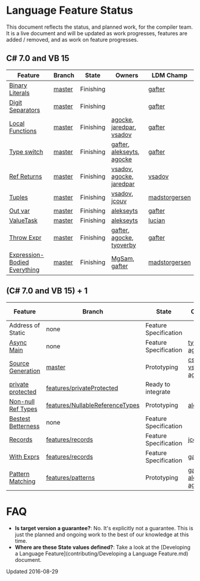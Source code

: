 # Language Feature Status

This document reflects the status, and planned work, for the compiler team.  It is a live document and will be updated as work progresses, features are added / removed, and as work on feature progresses.

## C# 7.0 and VB 15

| Feature | Branch | State | Owners | LDM Champ |
| ------- | ------ | ----- | ------ | --------- |
| [Binary Literals](https://github.com/dotnet/roslyn/issues/215) | [master](https://github.com/dotnet/roslyn/tree/master)  | Finishing | | [gafter](https://github.com/gafter) |
| [Digit Separators](https://github.com/dotnet/roslyn/issues/216) | [master](https://github.com/dotnet/roslyn/tree/master)  | Finishing | | [gafter](https://github.com/gafter) |
| [Local Functions](features/local-functions.md) | [master](https://github.com/dotnet/roslyn/tree/master)  | Finishing | [agocke](https://github.com/agocke), [jaredpar](https://github.com/jaredpar), [vsadov](https://github.com/vsadov) | [gafter](https://github.com/gafter) |
| [Type switch](features/patterns.md) | [master](https://github.com/dotnet/roslyn/tree/master) | Finishing | [gafter](https://github.com/gafter), [alekseyts](https://github.com/alekseyts), [agocke](https://github.com/agocke) | [gafter](https://github.com/gafter) |
| [Ref Returns](https://github.com/dotnet/roslyn/issues/118) | [master](https://github.com/dotnet/roslyn/tree/master) | Finishing | [vsadov](https://github.com/vsadov), [agocke](https://github.com/agocke), [jaredpar](https://github.com/jaredpar) | [vsadov](https://github.com/vsadov) |
| [Tuples](https://github.com/dotnet/roslyn/issues/347) | [master](https://github.com/dotnet/roslyn/tree/master) | Finishing | [vsadov](https://github.com/vsadov), [jcouv](https://github.com/jcouv) | [madstorgersen](https://github.com/MadsTorgersen) |
| [Out var](features/outvar.md) | [master](https://github.com/dotnet/roslyn/tree/master) | Finishing | [alekseyts](https://github.com/alekseyts) | [gafter](https://github.com/gafter) |
| [ValueTask<T>](https://github.com/ljw1004/roslyn/blob/features/async-return/docs/specs/feature%20-%20arbitrary%20async%20returns.md) | [master](https://github.com/dotnet/roslyn/tree/master) | Finishing | [alekseyts](https://github.com/alekseyts) | [lucian](https://github.com/ljw1004) |
| [Throw Expr](features/throwexpr.md) | [master](https://github.com/dotnet/roslyn/tree/master) | Finishing | [gafter](https://github.com/gafter), [agocke](https://github.com/agocke), [tyoverby](https://github.com/tyoverby) | [gafter](https://github.com/gafter) |
| [Expression-Bodied Everything](https://github.com/dotnet/roslyn/issues/7881) | [master](https://github.com/dotnet/roslyn/tree/master) | Finishing | [MgSam](https://github.com/MgSam), [gafter](https://github.com/gafter) | [madstorgersen](https://github.com/MadsTorgersen) |

## (C# 7.0 and VB 15) + 1

| Feature | Branch | State | Owners | LDM Champ |
| ------- | ------ | ----- | ------ | --------- |
| Address of Static | none | Feature Specification | | [jaredpar](https://github.com/jaredpar) |
| [Async Main](https://github.com/dotnet/roslyn/issues/7476) | none  | Feature Specification | [tyoverby](https://github.com/tyoverby), [agocke](https://github.com/agocke) | [stephentoub](https://github.com/stephentoub) |
| [Source Generation](https://github.com/dotnet/roslyn/blob/master/docs/features/generators.md) | [master](https://github.com/dotnet/roslyn/tree/features/generators) | Prototyping | [cston](https://github.com/cston), [vsadov](https://github.com/vsadov),  [agocke](https://github.com/agocke) | [mattwar](https://github.com/mattwar) |
| [private protected](https://github.com/dotnet/roslyn/blob/features/privateProtected/docs/features/private-protected.md) | [features/privateProtected](https://github.com/dotnet/roslyn/tree/features/privateProtected) | Ready to integrate | | [gafter](https://github.com/gafter) |
| [Non-null Ref Types](https://github.com/dotnet/roslyn/blob/features/NullableReferenceTypes/docs/features/NullableReferenceTypes/Nullable%20reference%20types.md) | [features/NullableReferenceTypes](https://github.com/dotnet/roslyn/tree/features/NullableReferenceTypes) | Prototyping | [alekseyts](https://github.com/alekseyts) | [mattwar](https://github.com/mattwar) |
| [Bestest Betterness](https://github.com/dotnet/roslyn/issues/250) | none | Feature Specification | | [gafter](https://github.com/gafter) |
| [Records](https://github.com/dotnet/roslyn/blob/features/records/docs/features/records.md) | [features/records](https://github.com/dotnet/roslyn/tree/features/records) | Feature Specification | [jcouv](https://github.com/jcouv) | [gafter](https://github.com/gafter) |
| [With Exprs](https://github.com/dotnet/roslyn/blob/features/records/docs/features/records.md) | [features/records](https://github.com/dotnet/roslyn/tree/features/records) | Feature Specification | [gafter](https://github.com/gafter) | [gafter](https://github.com/gafter) |
| [Pattern Matching](https://github.com/dotnet/roslyn/blob/features/patterns/docs/features/patterns.md) | [features/patterns](https://github.com/dotnet/roslyn/tree/features/patterns) | Prototyping | [gafter](https://github.com/gafter), [alekseyts](https://github.com/alekseyts), [agocke](https://github.com/agocke) | [gafter](https://github.com/gafter) |

# FAQ

- **Is target version a guarantee?**: No.  It's explicitly not a guarantee.  This is just the planned and ongoing work to the best of our knowledge at this time.
- **Where are these State values defined?**: Take a look at the [Developing a Language Feature](contributing/Developing a Language Feature.md) document.

Updated 2016-08-29